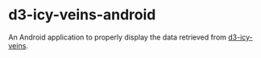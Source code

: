 # d3-icy-veins-android

An Android application to properly display the data retrieved from [d3-icy-veins](https://github.com/nmoya/d3-icy-veins).
